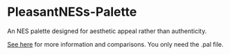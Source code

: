 # PleasantNESs-Palette
An NES palette designed for aesthetic appeal rather than authenticity.

[See here](https://lstegmayer.github.io/Luke-Stegmayer/Articles/NES%20Palette/NES_palette.html) for more information and comparisons.  You only need the .pal file.